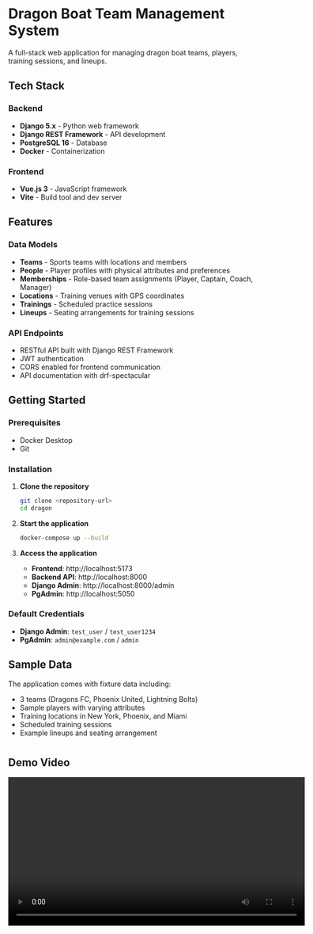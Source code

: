 # Dragon Boat Team Management System

A full-stack web application for managing dragon boat teams, players, training sessions, and lineups.

## Tech Stack

### Backend
- **Django 5.x** - Python web framework
- **Django REST Framework** - API development
- **PostgreSQL 16** - Database
- **Docker** - Containerization

### Frontend
- **Vue.js 3** - JavaScript framework
- **Vite** - Build tool and dev server

## Features

### Data Models
- **Teams** - Sports teams with locations and members
- **People** - Player profiles with physical attributes and preferences
- **Memberships** - Role-based team assignments (Player, Captain, Coach, Manager)
- **Locations** - Training venues with GPS coordinates
- **Trainings** - Scheduled practice sessions
- **Lineups** - Seating arrangements for training sessions

### API Endpoints
- RESTful API built with Django REST Framework
- JWT authentication
- CORS enabled for frontend communication
- API documentation with drf-spectacular

## Getting Started

### Prerequisites
- Docker Desktop
- Git

### Installation

1. **Clone the repository**
   ```bash
   git clone <repository-url>
   cd dragon
   ```

2. **Start the application**
   ```bash
   docker-compose up --build
   ```

3. **Access the application**
    - **Frontend**: http://localhost:5173
    - **Backend API**: http://localhost:8000
    - **Django Admin**: http://localhost:8000/admin
    - **PgAdmin**: http://localhost:5050

### Default Credentials
- **Django Admin**: `test_user` / `test_user1234`
- **PgAdmin**: `admin@example.com` / `admin`

## Sample Data

The application comes with fixture data including:
- 3 teams (Dragons FC, Phoenix United, Lightning Bolts)
- Sample players with varying attributes
- Training locations in New York, Phoenix, and Miami
- Scheduled training sessions
- Example lineups and seating arrangement

#
## Demo Video
<video width="600" controls>
  <source src="demo.mp4" type="video/mp4">
  Your browser does not support the video tag.
</video>